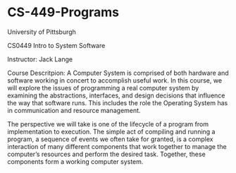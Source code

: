# CS-449-Programs

University of Pittsburgh

CS0449 Intro to System Software

Instructor: Jack Lange

Course Descritpion:
A Computer System is comprised of both hardware and software working in concert to accomplish useful
work. In this course, we will explore the issues of programming a real computer system by examining
the abstractions, interfaces, and design decisions that influence the way that software runs. This
includes the role the Operating System has in communication and resource management.

The perspective we will take is one of the lifecycle of a program from implementation to execution. The
simple act of compiling and running a program, a sequence of events we often take for granted, is a
complex interaction of many different components that work together to manage the computer’s
resources and perform the desired task. Together, these components form a working computer system.

